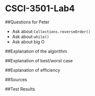 # CSCI-3501-Lab4
##Questions for Peter
* Ask about ```Collections.reverseOrder()```
* Ask about ```while()```
* Ask about big O

##Explanation of the algorithm

##Explanation of best/worst case

##Explanation of efficiency 

##Sources

##Test Results